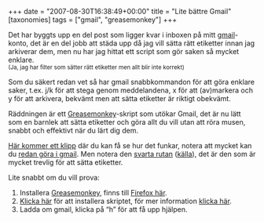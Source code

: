 +++
date = "2007-08-30T16:38:49+00:00"
title = "Lite bättre Gmail"
[taxonomies]
tags = ["gmail", "greasemonkey"]
+++

Det har byggts upp en del post som ligger kvar i inboxen på mitt [gmail][1]-konto, det är en del jobb att städa upp då jag vill sätta rätt etiketter innan jag arkiverar dem, men nu har jag hittat ett script som gör saken så mycket enklare.  
<small>(Ja, jag har filter som sätter rätt etiketter men allt blir inte korrekt)</small>

Som du säkert redan vet så har gmail snabbkommandon för att göra enklare saker, t.ex. j/k för att stega genom meddelandena, x för att (av)markera och y för att arkivera, bekvämt men att sätta etiketter är riktigt obekvämt.

Räddningen är ett [Greasemonkey][2]-skript som utökar Gmail, det är nu lätt som en barnlek att sätta etiketter och göra allt du vill utan att röra musen, snabbt och effektivt när du lärt dig dem.

[Här kommer ett klipp][3] där du kan få se hur det funkar, notera att mycket kan du [redan göra i gmail][4]. Men notera den [svarta rutan][5] ([källa][6]), det är den som är mycket trevlig för att sätta etiketter.

Lite snabbt om du vill prova:

1.  Installera [Greasemonkey][7], finns till [Firefox här][2].
2.  [Klicka här][8] för att installera skriptet, för mer information [klicka här][9].
3.  Ladda om gmail, klicka på &#8220;h&#8221; för att få upp hjälpen.



<small></small>

 [1]: http://www.gmail.com
 [2]: https://addons.mozilla.org/en-US/firefox/addon/748
 [3]: http://www.youtube.com/watch?v=AcSiGmlnJTk
 [4]: https://web.archive.org/web/20070704014843/http://mail.google.com/support/bin/answer.py?ctx=%67mail&hl=en&answer=6594
 [5]: http://persistent.info/images/gmail-macros.png
 [6]: http://blog.persistent.info/2005/12/greasemonkey-christmas.html
 [7]: http://www.greasespot.net/
 [8]: http://gmail-greasemonkey.googlecode.com/svn/trunk/scripts/gmail-macros.user.js
 [9]: http://code.google.com/p/gmail-greasemonkey/
